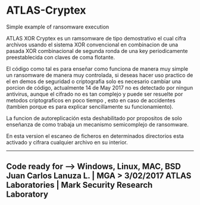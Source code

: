 # ATLAS-Cryptex
Simple example of ransomware execution 
 
ATLAS XOR Cryptex es un ramsomware de tipo demostrativo el cual cifra archivos usando el sistema XOR convencional
en combinacion de una pasada XOR combinacional de segunda ronda de una key periodicamente preestablecida con 
claves de coma flotante.

El código como tal es para enseñar como funciona de manera muy simple un ransomware de manera muy controlada,
si deseas hacer uso practico de el en demos de seguridad o criptografia solo es necesario cambiar una porcion de código,
actualmente 14 de May 2017 no es detectado por ningun antivirus, aunque el cifrado no es tan complejo y puede ser resuelte por
metodos criptograficos en poco tiempo , esto en caso de accidentes (tambien porque es para explicar sencillamente su funcionamiento).

La funcion de autoreplicación esta deshabilitado
por propositos de solo enseñanza de como trabaja 
un mecanismo semicomplejo de ransomware.
	 
En esta version el escaneo de ficheros en determinados directorios esta activado y cifrara cualquier archivo
en su interior.
	 
------------------------------------------------------
Code ready for --> Windows, Linux, MAC, BSD
Juan Carlos Lanuza L. | MGA > 3/02/2017	
ATLAS Laboratories | Mark Security Research Laboratory
------------------------------------------------------
